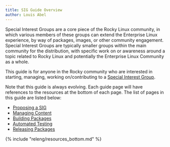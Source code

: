 ```yaml
---
title: SIG Guide Overview
author: Louis Abel
---
```


Special Interest Groups are a core piece of the Rocky Linux community, in which
various members of these groups can extend the Enterprise Linux experience, by
way of packages, images, or other community engagement. Special Interest Groups
are typically smaller groups within the main community for the distribution,
with specific work on or awareness around a topic related to Rocky Linux and
potentially the Enterprise Linux Community as a whole.

This guide is for anyone in the Rocky community who are interested in starting,
managing, working on/contributing to a [Special Interest Group](../index.md).

Note that this guide is always evolving. Each guide page will have references
to the resources at the bottom of each page. The list of pages in this guide are
listed below:

* [Proposing a SIG](proposal.md)
* [Managing Content](content.md)
* [Building Packages](build.md)
* [Automated Testing](testing.md)
* [Releasing Packages](release.md)

{% include "releng/resources_bottom.md" %}
